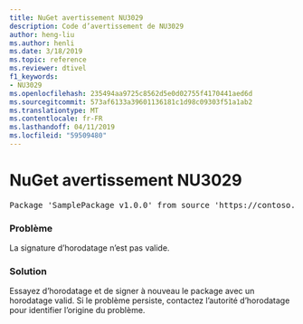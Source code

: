 ```yaml
---
title: NuGet avertissement NU3029
description: Code d’avertissement de NU3029
author: heng-liu
ms.author: henli
ms.date: 3/18/2019
ms.topic: reference
ms.reviewer: dtivel
f1_keywords:
- NU3029
ms.openlocfilehash: 235494aa9725c8562d5e0d02755f4170441aed6d
ms.sourcegitcommit: 573af6133a39601136181c1d98c09303f51a1ab2
ms.translationtype: MT
ms.contentlocale: fr-FR
ms.lasthandoff: 04/11/2019
ms.locfileid: "59509480"
---
```

# <a name="nuget-warning-nu3029"></a>NuGet avertissement NU3029

<pre>Package 'SamplePackage v1.0.0' from source 'https://contoso.com/index.json': The timestamp signature is invalid.</pre>

### <a name="issue"></a>Problème

La signature d’horodatage n’est pas valide.


### <a name="solution"></a>Solution

Essayez d’horodatage et de signer à nouveau le package avec un horodatage valid. Si le problème persiste, contactez l’autorité d’horodatage pour identifier l’origine du problème.